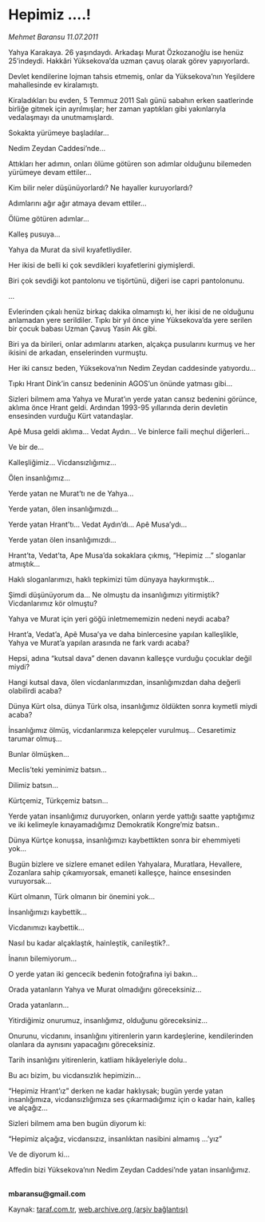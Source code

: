 # Hepimiz ....!

*Mehmet Baransu 11.07.2011*

<div class="yazi"><p>Yahya Karakaya. 26 yaşındaydı. Arkadaşı Murat Özkozanoğlu ise henüz 25’indeydi. Hakkâri Yüksekova’da uzman çavuş olarak görev yapıyorlardı. </p>
<p>Devlet kendilerine lojman tahsis etmemiş, onlar da Yüksekova’nın Yeşildere mahallesinde ev kiralamıştı. </p>
<p>Kiraladıkları bu evden, 5 Temmuz 2011 Salı günü sabahın erken saatlerinde birliğe gitmek için ayrılmışlar; her zaman yaptıkları gibi yakınlarıyla vedalaşmayı da unutmamışlardı. </p>
<p>Sokakta yürümeye başladılar...</p>
<p>Nedim Zeydan Caddesi’nde... </p>
<p>Attıkları her adımın, onları ölüme götüren son adımlar olduğunu bilemeden yürümeye devam ettiler... </p>
<p>Kim bilir neler düşünüyorlardı? Ne hayaller kuruyorlardı?</p>
<p>Adımlarını ağır ağır atmaya devam ettiler...</p>
<p>Ölüme götüren adımlar...</p>
<p>Kalleş pusuya...</p>
<p>Yahya da Murat da sivil kıyafetliydiler. </p>
<p>Her ikisi de belli ki çok sevdikleri kıyafetlerini giymişlerdi.</p>
<p>Biri çok sevdiği kot pantolonu ve tişörtünü, diğeri ise capri pantolonunu. </p>
<p>...</p>
<p>Evlerinden çıkalı henüz birkaç dakika olmamıştı ki, her ikisi de ne olduğunu anlamadan yere serildiler. Tıpkı bir yıl önce yine Yüksekova’da yere serilen bir çocuk babası Uzman Çavuş Yasin Ak gibi. </p>
<p>Biri ya da birileri, onlar adımlarını atarken, alçakça pusularını kurmuş ve her ikisini de arkadan, enselerinden vurmuştu. </p>
<p>Her iki cansız beden, Yüksekova’nın Nedim Zeydan caddesinde yatıyordu... </p>
<p>Tıpkı Hrant Dink’in cansız bedeninin AGOS’un önünde yatması gibi...</p>
<p>Sizleri bilmem ama Yahya ve Murat’ın yerde yatan cansız bedenini görünce, aklıma önce Hrant geldi. Ardından 1993-95 yıllarında derin devletin ensesinden vurduğu Kürt vatandaşlar. </p>
<p>Apê Musa geldi aklıma... Vedat Aydın... Ve binlerce faili meçhul diğerleri...</p>
<p>Ve bir de...</p>
<p>Kalleşliğimiz... Vicdansızlığımız...</p>
<p>Ölen insanlığımız...</p>
<p>Yerde yatan ne Murat’tı ne de Yahya...</p>
<p>Yerde yatan, ölen insanlığımızdı...</p>
<p>Yerde yatan Hrant’tı... Vedat Aydın’dı... Apê Musa’ydı...</p>
<p>Yerde yatan ölen insanlığımızdı... </p>
<p>Hrant’ta, Vedat’ta, Ape Musa’da sokaklara çıkmış, “Hepimiz ...” sloganlar atmıştık... </p>
<p>Haklı sloganlarımızı, haklı tepkimizi tüm dünyaya haykırmıştık...</p>
<p>Şimdi düşünüyorum da... Ne olmuştu da insanlığımızı yitirmiştik? Vicdanlarımız kör olmuştu? </p>
<p>Yahya ve Murat için yeri göğü inletmememizin nedeni neydi acaba?</p>
<p>Hrant’a, Vedat’a, Apê Musa’ya ve daha binlercesine yapılan kalleşlikle, Yahya ve Murat’a yapılan arasında ne fark vardı acaba?</p>
<p>Hepsi, adına “kutsal dava” denen davanın kalleşçe vurduğu çocuklar değil miydi? </p>
<p>Hangi kutsal dava, ölen vicdanlarımızdan, insanlığımızdan daha değerli olabilirdi acaba? </p>
<p>Dünya Kürt olsa, dünya Türk olsa, insanlığımız öldükten sonra kıymetli miydi acaba?</p>
<p>İnsanlığımız ölmüş, vicdanlarımıza kelepçeler vurulmuş... Cesaretimiz tarumar olmuş...</p>
<p>Bunlar ölmüşken...</p>
<p>Meclis’teki yeminimiz batsın...</p>
<p>Dilimiz batsın...</p>
<p>Kürtçemiz, Türkçemiz batsın... </p>
<p>Yerde yatan insanlığımız duruyorken, onların yerde yattığı saatte yaptığımız ve iki kelimeyle kınayamadığımız Demokratik Kongre’miz batsın..</p>
<p>Dünya Kürtçe konuşsa, insanlığımızı kaybettikten sonra bir ehemmiyeti yok... </p>
<p>Bugün bizlere ve sizlere emanet edilen Yahyalara, Muratlara, Hevallere, Zozanlara sahip çıkamıyorsak, emaneti kalleşçe, haince ensesinden vuruyorsak...</p>
<p>Kürt olmanın, Türk olmanın bir önemini yok...</p>
<p>İnsanlığımızı kaybettik...</p>
<p>Vicdanımızı kaybettik...</p>
<p>Nasıl bu kadar alçaklaştık, hainleştik, canileştik?..</p>
<p>İnanın bilemiyorum... </p>
<p>O yerde yatan iki gencecik bedenin fotoğrafına iyi bakın...</p>
<p>Orada yatanların Yahya ve Murat olmadığını göreceksiniz...</p>
<p>Orada yatanların...</p>
<p>Yitirdiğimiz onurumuz, insanlığımız, olduğunu göreceksiniz... </p>
<p>Onurunu, vicdanını, insanlığını yitirenlerin yarın kardeşlerine, kendilerinden olanlara da aynısını yapacağını göreceksiniz. </p>
<p>Tarih insanlığını yitirenlerin, katliam hikâyeleriyle dolu..</p>
<p>Bu acı bizim, bu vicdansızlık hepimizin...</p>
<p>“Hepimiz Hrant’ız” derken ne kadar haklıysak; bugün yerde yatan insanlığımıza, vicdansızlığımıza ses çıkarmadığımız için o kadar hain, kalleş ve alçağız...</p>
<p>Sizleri bilmem ama ben bugün diyorum ki:</p>
<p>“Hepimiz alçağız, vicdansızız, insanlıktan nasibini almamış ...’yız” </p>
<p>Ve de diyorum ki...</p>
<p>Affedin bizi Yüksekova’nın Nedim Zeydan Caddesi’nde yatan insanlığımız.</p>
<p><b><br/>mbaransu@gmail.com</b></p>
</div>

Kaynak: [taraf.com.tr](http://www.taraf.com.tr/mehmet-baransu/makale-hepimiz.htm), [web.archive.org (arşiv bağlantısı)](http://web.archive.org/web/20131107024636/http://www.taraf.com.tr/mehmet-baransu/makale-hepimiz.htm)

